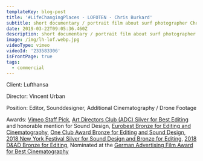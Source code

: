 ```yaml
---
templateKey: blog-post
title: '#LifeChangingPlaces - LOFOTEN - Chris Burkard'
subtitle: short documentary / portrait film about surf photographer Chris Burkhard
date: 2019-03-22T09:05:36.460Z
description: short documentary / portrait film about surf photographer Chris Burkhard
image: /img/lh-lof.webp.jpg
videoType: vimeo
videoId: '233583306'
isFrontPage: true
tags:
  - commercial
---
```

Client: Lufthansa

Director: Vincent Urban

Position: Editor, Sounddesigner, Additional Cinematography / Drone Footage

Awards: [Vimeo Staff Pick](https://vimeo.com/233583306), [Art Directors Club (ADC) Silver for Best Editing](http://gewinner.adc.de/) and honorable mention for Sound Design, [Eurobest Bronze for Editing and Cinematography](https://www2.eurobest.com/winners/2017/craft_film/entry.cfm?entryid=1402&award=101&order=0&direction=1&keywords=lufthansa), [One Club Award Bronze for Editing](http://www.oneclub.org/awards/theoneshow/-archive/awards/2018/42/all/Craft+[d]+Editing/select) [and Sound Design](http://www.oneclub.org/awards/theoneshow/-archive/awards/2018/42/all/Craft+[d]+Sound+Design/select), [2018 New York Festival Silver for Sound Design and Bronze for Editing](http://www.newyorkfestivals.com/NYFA/2018), [2018 D&AD Bronze for Editing](https://www.dandad.org/awards/professional/2018/film-advertising-crafts/26870/lufthansa-lifechangingplaces-lofoten/), Nominated at the [German Advertising Film Award for Best Cinematography](http://www.deutscher-werbefilmpreis.de/de/nominierte/)
